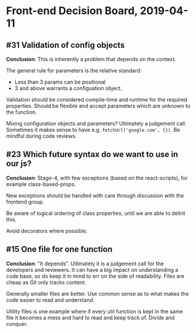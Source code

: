 # Front-end Decision Board, 2019-04-11

## #31 Validation of config objects

**Conclusion**: This is inherently a problem that depends on the
context.

The general rule for parameters is the relative standard:

- Less than 3 params can be positional
- 3 and above warrants a configuation object.

Validation should be considered compile-time and runtime for the
required properties. Should be flexible and accept parameters which are
unknown to the function.

Mixing configuration objects and parameters? Ultimately a judgement
call. Sometimes it makes sense to have e.g. `fetchUrl('google.com',
{})`. Be mindful during code reviews.

## #23 Which future syntax do we want to use in our js?

**Conclusion**: Stage-4, with few exceptions (based on the
react-scripts), for example class-based-props.

New exceptions should be handled with care through discussion with the
frontend group.

Be aware of logical ordering of class properties, until we are able to
delint this.

Avoid decorators where possible.

## #15 One file for one function

**Conclusion**: "It depends". Ultimately it is a judgement call for the
developers and reviewers. It can have a big impact on understanding a
code base, so do keep it in mind to err on the side of readability.
Files are cheap as Git only tracks content.

Generally smaller files are better. Use common sense as to what makes
the code easier to read and understand.

Utility files is one example where if every util function is kept in the
same file it becomes a mess and hard to read and keep track of.
Divide and conquer.
